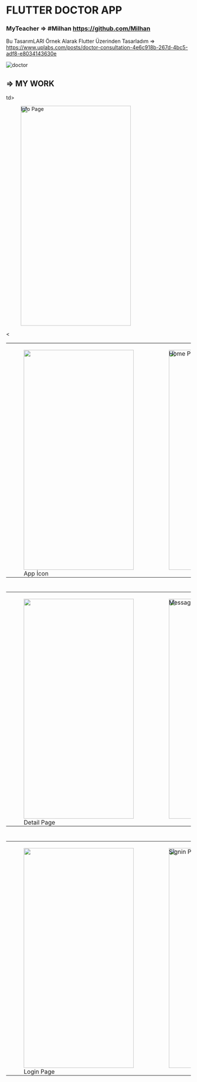 #  FLUTTER DOCTOR APP


###  MyTeacher => #Milhan https://github.com/Milhan

Bu TasarımLARI Örnek Alarak Flutter Üzerinden Tasarladım => https://www.uplabs.com/posts/doctor-consultation-4e6c918b-267d-4bc5-adf8-e8034143630e

![doctor](https://github.com/soysal22/flutter_doctor_app/assets/92873250/f8ad437b-086b-4961-a109-b4d92d40b835)


 ##  =>  MY WORK 
 





 <table>
  <tr>
    <td>
      <figure style="position: relative;">
        <img src="https://github.com/soysal22/flutter_doctor_app/assets/92873250/b125a628-afb2-4966-9d6b-40571bb0d3f6" width=300 height=600 object-fit: fill>
        <figcaption style="position: absolute;  ">App İcon</figcaption>
      </figure>
    </td>
    td>
      <figure style="position: relative;">
       <img src="https://github.com/soysal22/flutter_doctor_app/assets/92873250/21bb7a56-a826-42e1-9eba-e345f62528d3" width=300 height=600 object-fit: fill> 
        <figcaption style="position: absolute; top: 0; left: 0;"> Info Page</figcaption>
      </figure>
    </td>
    <td>
      <figure style="position: relative;">
        <img src="https://github.com/soysal22/flutter_doctor_app/assets/92873250/47422164-daef-40ba-8ee6-511963552da1" width=300 height=600 object-fit: fill>
        <figcaption style="position: absolute; top: 0; left: 0;">Home Page</figcaption>
      </figure>
    </td>
    <
  </tr>
</table>


#

 <table>
  <tr>
    <td>
      <figure style="position: relative;">
        <img src="https://github.com/soysal22/flutter_doctor_app/assets/92873250/1d804ad1-8802-4e99-b5ad-830b0dc1a2ce" width=300 height=600 object-fit: fill>
        <figcaption style="position: absolute;  ">Detail Page</figcaption>
      </figure>
    </td>
    <td>
      <figure style="position: relative;">
        <img src="https://github.com/soysal22/flutter_doctor_app/assets/92873250/cccf368f-7082-489a-a146-f5d66697a254" width=300 height=600 object-fit: fill>
        <figcaption style="position: absolute; top: 0; left: 0;">Message Page</figcaption>
      </figure>
    </td>
    <td>
      <figure style="position: relative;">
        <img src="https://github.com/soysal22/flutter_doctor_app/assets/92873250/ce0c780b-349a-45af-8a50-cee298442f61" width=300 height=600 object-fit: fill>
        <figcaption style="position: absolute; top: 0; left: 0;">Appointment Page</figcaption>
      </figure>
    </td>
    
  </tr>
</table>

#


 <table>
  <tr>
    <td>
      <figure style="position: relative;">
        <img src="https://github.com/soysal22/flutter_doctor_app/assets/92873250/1a3ed09b-bafa-40c9-aed5-3e951e241c65" width=300 height=600 object-fit: fill>
        <figcaption style="position: absolute;  ">Login Page</figcaption>
      </figure>
    </td>
    <td>
      <figure style="position: relative;">
        <img src="https://github.com/soysal22/flutter_doctor_app/assets/92873250/5738ff6c-17e6-4aa1-9312-649b5c940e05" width=300 height=600 object-fit: fill>
        <figcaption style="position: absolute; top: 0; left: 0;">Signin Page</figcaption>
      </figure>
    </td>

    
  </tr>
</table>


